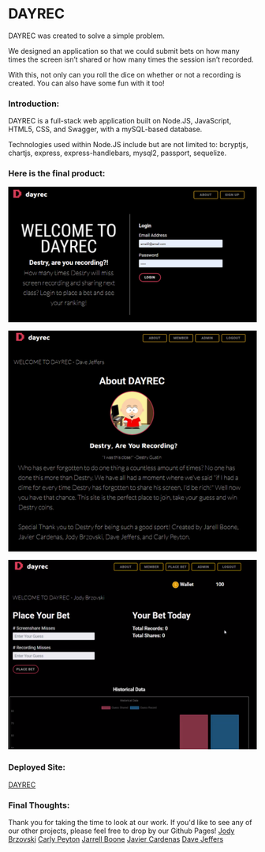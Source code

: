 # DAYREC
DAYREC was created to solve a simple problem. 

We designed an application so that we could submit bets on how many times the screen isn’t shared or how many times the session isn’t recorded.

With this, not only can you roll the dice on whether or not a recording is created. You can also have some fun with it too!

### Introduction:
DAYREC is a full-stack web application built on Node.JS, JavaScript, HTML5, CSS, and Swagger, with a mySQL-based database.

Technologies used within Node.JS include but are not limited to:  bcryptjs, chartjs,  express, express-handlebars, mysql2, passport, sequelize.

### Here is the final product:
![DAYREC: Login](https://github.com/JodyBrzo/DAYREC/blob/main/public/assets/Dayrec_login.png)

![DAYREC: About](https://github.com/JodyBrzo/DAYREC/blob/main/public/assets/dayrec_about.png)

![DAYREC: Members Page](https://github.com/JodyBrzo/DAYREC/blob/main/public/assets/members_page.png)

### Deployed Site:
[DAYREC](/)

### Final Thoughts:
Thank you for taking the time to look at our work. If you'd like to see any of our other projects, please feel free to drop by our Github Pages!
[Jody Brzovski](https://github.com/JodyBrzo)
[Carly Peyton](https://github.com/carlypeyton)
[Jarrell Boone](https://github.com/JarellB4)
[Javier Cardenas](https://github.com/Glatorian13)
[Dave Jeffers](https://github.com/zdjeffers)